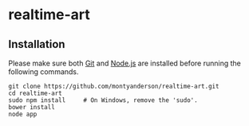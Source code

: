 # realtime-art

Installation
------------

Please make sure both [Git](https://git-scm.herokuapp.com/downloads) and [Node.js](https://nodejs.org/download/) are installed before running the following commands.

    git clone https://github.com/montyanderson/realtime-art.git
    cd realtime-art
    sudo npm install     # On Windows, remove the 'sudo'.
    bower install
    node app